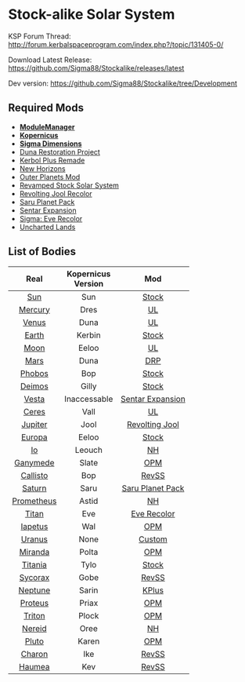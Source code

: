 # Stock-alike Solar System


KSP Forum Thread: http://forum.kerbalspaceprogram.com/index.php?/topic/131405-0/

Download Latest Release: https://github.com/Sigma88/Stockalike/releases/latest

Dev version: https://github.com/Sigma88/Stockalike/tree/Development



## Required Mods

- [**ModuleManager**](http://forum.kerbalspaceprogram.com/index.php?/topic/50533-0/)
- [**Kopernicus**](http://forum.kerbalspaceprogram.com/index.php?/topic/103277-0/)
- [**Sigma Dimensions**](http://forum.kerbalspaceprogram.com/index.php?/topic/126548-0/)
- [Duna Restoration Project](http://forum.kerbalspaceprogram.com/index.php?/topic/151632-0/)
- [Kerbol Plus Remade](http://forum.kerbalspaceprogram.com/index.php?/topic/124505-0/)
- [New Horizons](http://forum.kerbalspaceprogram.com/index.php?/topic/102776-0/)
- [Outer Planets Mod](http://forum.kerbalspaceprogram.com/index.php?/topic/93999-0/)
- [Revamped Stock Solar System](http://forum.kerbalspaceprogram.com/index.php?/topic/134360-0/)
- [Revolting Jool Recolor](http://forum.kerbalspaceprogram.com/index.php?/topic/142085-0/)
- [Saru Planet Pack](http://forum.kerbalspaceprogram.com/index.php?/topic/119263-0/)
- [Sentar Expansion](http://forum.kerbalspaceprogram.com/index.php?/topic/117355-0/)
- [Sigma: Eve Recolor](http://forum.kerbalspaceprogram.com/index.php?/topic/122481-0/)
- [Uncharted Lands](http://forum.kerbalspaceprogram.com/index.php?/topic/120111-0/)


## List of Bodies

| Real | Kopernicus<br>Version | Mod |
|:----:|:----:|:----:|
| [Sun](https://github.com/Sigma88/Stockalike/tree/master/GameData/StockalikeSolarSystem/Configs/Bodies/Sun) | Sun | [Stock](http://wiki.kerbalspaceprogram.com/wiki/Sun) |
| [Mercury](https://github.com/Sigma88/Stockalike/tree/master/GameData/StockalikeSolarSystem/Configs/Bodies/Mercury) | Dres | [UL](http://forum.kerbalspaceprogram.com/index.php?/topic/120111-0/) |
| [Venus](https://github.com/Sigma88/Stockalike/tree/master/GameData/StockalikeSolarSystem/Configs/Bodies/Venus) | Duna | [UL](http://forum.kerbalspaceprogram.com/index.php?/topic/120111-0/) |
| [Earth](https://github.com/Sigma88/Stockalike/tree/master/GameData/StockalikeSolarSystem/Configs/Bodies/Earth) | Kerbin | [Stock](http://wiki.kerbalspaceprogram.com/wiki/Kerbin) |
| [Moon](https://github.com/Sigma88/Stockalike/tree/master/GameData/StockalikeSolarSystem/Configs/Bodies/EarthSatellites) | Eeloo | [UL](http://forum.kerbalspaceprogram.com/index.php?/topic/120111-0/) |
| [Mars](https://github.com/Sigma88/Stockalike/tree/master/GameData/StockalikeSolarSystem/Configs/Bodies/Mars) | Duna | [DRP](http://forum.kerbalspaceprogram.com/index.php?/topic/151632-0/) |
| [Phobos](https://github.com/Sigma88/Stockalike/tree/master/GameData/StockalikeSolarSystem/Configs/Bodies/MarsSatellites) | Bop | [Stock](http://wiki.kerbalspaceprogram.com/wiki/Bop) |
| [Deimos](https://github.com/Sigma88/Stockalike/tree/master/GameData/StockalikeSolarSystem/Configs/Bodies/MarsSatellites) | Gilly | [Stock](http://wiki.kerbalspaceprogram.com/wiki/Gilly) |
| [Vesta](https://github.com/Sigma88/Stockalike/tree/master/GameData/StockalikeSolarSystem/Configs/Bodies/DwarfPlanets) | Inaccessable | [Sentar Expansion](http://forum.kerbalspaceprogram.com/index.php?/topic/117355-0/) |
| [Ceres](https://github.com/Sigma88/Stockalike/tree/master/GameData/StockalikeSolarSystem/Configs/Bodies/DwarfPlanets) | Vall | [UL](http://forum.kerbalspaceprogram.com/index.php?/topic/120111-0/) |
| [Jupiter](https://github.com/Sigma88/Stockalike/tree/master/GameData/StockalikeSolarSystem/Configs/Bodies/Jupiter) | Jool | [Revolting Jool](http://forum.kerbalspaceprogram.com/index.php?/topic/142085-0/) |
| [Europa](https://github.com/Sigma88/Stockalike/tree/master/GameData/StockalikeSolarSystem/Configs/Bodies/JupiterSatellites) | Eeloo | [Stock](http://wiki.kerbalspaceprogram.com/wiki/Eeloo) |
| [Io](https://github.com/Sigma88/Stockalike/tree/master/GameData/StockalikeSolarSystem/Configs/Bodies/JupiterSatellites) | Leouch | [NH](http://forum.kerbalspaceprogram.com/index.php?/topic/102776-0/) |
| [Ganymede](https://github.com/Sigma88/Stockalike/tree/master/GameData/StockalikeSolarSystem/Configs/Bodies/JupiterSatellites) | Slate | [OPM](http://forum.kerbalspaceprogram.com/index.php?/topic/93999-0/) |
| [Callisto](https://github.com/Sigma88/Stockalike/tree/master/GameData/StockalikeSolarSystem/Configs/Bodies/JupiterSatellites) | Bop | [RevSS](http://forum.kerbalspaceprogram.com/index.php?/topic/134360-0/) |
| [Saturn](https://github.com/Sigma88/Stockalike/tree/master/GameData/StockalikeSolarSystem/Configs/Bodies/Saturn) | Saru | [Saru Planet Pack](http://forum.kerbalspaceprogram.com/index.php?/topic/119263-0/) |
| [Prometheus](https://github.com/Sigma88/Stockalike/tree/master/GameData/StockalikeSolarSystem/Configs/Bodies/SaturnSatellites) | Astid | [NH](http://forum.kerbalspaceprogram.com/index.php?/topic/102776-0/) |
| [Titan](https://github.com/Sigma88/Stockalike/tree/master/GameData/StockalikeSolarSystem/Configs/Bodies/SaturnSatellites) | Eve | [Eve Recolor](http://forum.kerbalspaceprogram.com/index.php?/topic/122481-0/) |
| [Iapetus](https://github.com/Sigma88/Stockalike/tree/master/GameData/StockalikeSolarSystem/Configs/Bodies/SaturnSatellites) | Wal | [OPM](http://forum.kerbalspaceprogram.com/index.php?/topic/93999-0/) |
| [Uranus](https://github.com/Sigma88/Stockalike/tree/master/GameData/StockalikeSolarSystem/Configs/Bodies/Uranus) | None | [Custom](https://github.com/Sigma88/Stockalike/tree/master/GameData/StockalikeSolarSystem/Configs/Bodies/Uranus) |
| [Miranda](https://github.com/Sigma88/Stockalike/tree/master/GameData/StockalikeSolarSystem/Configs/Bodies/UranusSatellites) | Polta | [OPM](http://forum.kerbalspaceprogram.com/index.php?/topic/93999-0/) |
| [Titania](https://github.com/Sigma88/Stockalike/tree/master/GameData/StockalikeSolarSystem/Configs/Bodies/UranusSatellites) | Tylo | [Stock](http://wiki.kerbalspaceprogram.com/wiki/Tylo) |
| [Sycorax](https://github.com/Sigma88/Stockalike/tree/master/GameData/StockalikeSolarSystem/Configs/Bodies/UranusSatellites) | Gobe | [RevSS](http://forum.kerbalspaceprogram.com/index.php?/topic/134360-0/) |
| [Neptune](https://github.com/Sigma88/Stockalike/tree/master/GameData/StockalikeSolarSystem/Configs/Bodies/Neptune) | Sarin | [KPlus](http://forum.kerbalspaceprogram.com/index.php?/topic/124505-0/) |
| [Proteus](https://github.com/Sigma88/Stockalike/tree/master/GameData/StockalikeSolarSystem/Configs/Bodies/NeptuneSatellites) | Priax | [OPM](http://forum.kerbalspaceprogram.com/index.php?/topic/93999-0/) |
| [Triton](https://github.com/Sigma88/Stockalike/tree/master/GameData/StockalikeSolarSystem/Configs/Bodies/NeptuneSatellites) | Plock | [OPM](http://forum.kerbalspaceprogram.com/index.php?/topic/93999-0/) |
| [Nereid](https://github.com/Sigma88/Stockalike/tree/master/GameData/StockalikeSolarSystem/Configs/Bodies/NeptuneSatellites) | Oree | [NH](http://forum.kerbalspaceprogram.com/index.php?/topic/102776-0/) |
| [Pluto](https://github.com/Sigma88/Stockalike/tree/master/GameData/StockalikeSolarSystem/Configs/Bodies/DwarfPlanets) | Karen | [OPM](http://forum.kerbalspaceprogram.com/index.php?/topic/93999-0/) |
| [Charon](https://github.com/Sigma88/Stockalike/tree/master/GameData/StockalikeSolarSystem/Configs/Bodies/DwarfPlanets) | Ike | [RevSS](http://forum.kerbalspaceprogram.com/index.php?/topic/134360-0/) |
| [Haumea](https://github.com/Sigma88/Stockalike/tree/master/GameData/StockalikeSolarSystem/Configs/Bodies/DwarfPlanets) | Kev | [RevSS](http://forum.kerbalspaceprogram.com/index.php?/topic/134360-0/) |
